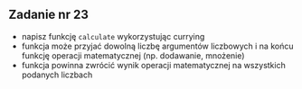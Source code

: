 <!-- _class: time20 -->

## Zadanie nr 23

- napisz funkcję `calculate` wykorzystując currying
- funkcja może przyjać dowolną liczbę argumentów liczbowych i na końcu funkcję operacji matematycznej (np. dodawanie, mnożenie)
- funkcja powinna zwrócić wynik operacji matematycznej na wszystkich podanych liczbach
